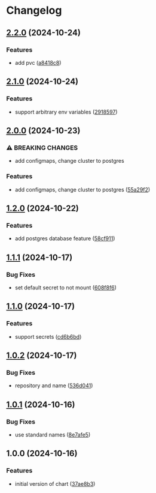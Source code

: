 # Changelog

## [2.2.0](https://github.com/Standouthost/helm-webapp/compare/webapp-v2.1.0...webapp-v2.2.0) (2024-10-24)


### Features

* add pvc ([a8418c8](https://github.com/Standouthost/helm-webapp/commit/a8418c84cec17de175bc558e573da52fb2df61e6))

## [2.1.0](https://github.com/Standouthost/helm-webapp/compare/webapp-v2.0.0...webapp-v2.1.0) (2024-10-24)


### Features

* support arbitrary env variables ([2918597](https://github.com/Standouthost/helm-webapp/commit/29185975f196b8b44ae47bd08ce4253eafbc496d))

## [2.0.0](https://github.com/Standouthost/helm-webapp/compare/webapp-v1.2.0...webapp-v2.0.0) (2024-10-23)


### ⚠ BREAKING CHANGES

* add configmaps, change cluster to postgres

### Features

* add configmaps, change cluster to postgres ([55a29f2](https://github.com/Standouthost/helm-webapp/commit/55a29f246209693c24fa10c203d6eac3988f5fb8))

## [1.2.0](https://github.com/Standouthost/helm-webapp/compare/webapp-v1.1.1...webapp-v1.2.0) (2024-10-22)


### Features

* add postgres database feature ([58cf911](https://github.com/Standouthost/helm-webapp/commit/58cf9117c53bbded2d21e9fd318bf3763a6dc1be))

## [1.1.1](https://github.com/Standouthost/helm-webapp/compare/webapp-v1.1.0...webapp-v1.1.1) (2024-10-17)


### Bug Fixes

* set default secret to not mount ([608f8f6](https://github.com/Standouthost/helm-webapp/commit/608f8f682853677340b79c22b9ef73a43c8ed8cd))

## [1.1.0](https://github.com/Standouthost/helm-webapp/compare/webapp-v1.0.2...webapp-v1.1.0) (2024-10-17)


### Features

* support secrets ([cd6b6bd](https://github.com/Standouthost/helm-webapp/commit/cd6b6bd9bb9cf4b8ef485ea36b2e7bdb29c58e1c))

## [1.0.2](https://github.com/Standouthost/helm-webapp/compare/webapp-v1.0.1...webapp-v1.0.2) (2024-10-17)


### Bug Fixes

* repository and name ([536d041](https://github.com/Standouthost/helm-webapp/commit/536d0414b628124f5d9fef5e8cf3b6f9470e49ad))

## [1.0.1](https://github.com/Standouthost/helm-webapp/compare/webapp-v1.0.0...webapp-v1.0.1) (2024-10-16)


### Bug Fixes

* use standard names ([8e7afe5](https://github.com/Standouthost/helm-webapp/commit/8e7afe53d0895ba6615faf2ba843dd8c994e365e))

## 1.0.0 (2024-10-16)


### Features

* initial version of chart ([37ae8b3](https://github.com/Standouthost/helm-webapp/commit/37ae8b3da93b13757f5e8552c9ce95cd6d929e76))
